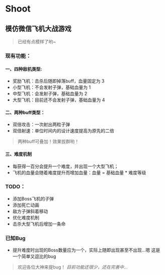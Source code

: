 # Shoot
## 模仿微信飞机大战游戏

>已经有点模样了哟~

### 现有功能： ###
#### 一、四种敌机类型: ####
- 奖励飞机：击杀后随即掉落buff，血量固定为 3
- 小型飞机：不会发射子弹，基础血量为 1
- 中型飞机：会发射子弹，基础血量为 2
- 大型飞机：目前还不会发射子弹，基础血量为 4

#### 二、两种buff类型： ####
- 双倍攻击：一次射出两粒子弹
- 双倍射速：单位时间内的设计速度提高为原先的二倍
>两种buff可叠加！效果拔群哟！

#### 三、难度机制 ####
- 每获得一百分会提升一个难度，并出现一个大型飞机；
- 飞机的血量会随着难度提升而增加血量：血量 = 基础血量 * 难度等级

### TODO： ###
- 添加Boss飞机的子弹
- 添加死亡动画
- 敌方子弹斜着移动
- 优化难度机制
- 击杀大型飞机后增加一条命

### 已知Bug ###
- 提升难度时出现的Boss数量应为一个，实际上随即出现甚至不出现...嗯 这是一个简单又逗比的bug

>欢迎各位大神来提bug！
*目前功能还很少，还在完善中...*
